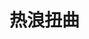 <script setup>
    import PostScreen from '../../scripts/three/views/5-ThreePostScreen.vue'
</script>

# 热浪扭曲

<PostScreen/>
